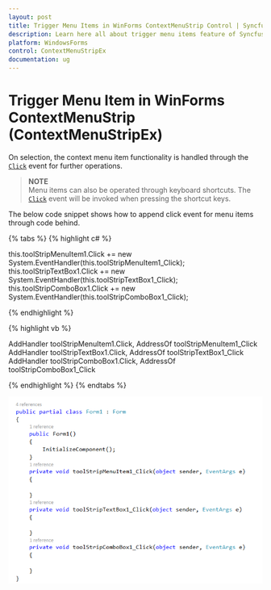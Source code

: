 ```yaml
---
layout: post
title: Trigger Menu Items in WinForms ContextMenuStrip Control | Syncfusion
description: Learn here all about trigger menu items feature of Syncfusion Windows Forms ContextMenuStrip (ContextMenuStripEx) control and more.
platform: WindowsForms
control: ContextMenuStripEx
documentation: ug
---
```


# Trigger Menu Item in WinForms ContextMenuStrip (ContextMenuStripEx)

On selection, the context menu item functionality is handled through the [`Click`](https://docs.microsoft.com/en-us/dotnet/api/system.windows.forms.toolstripitem.click?view=netframework-4.7.2) event for further operations.

> **NOTE**     
> Menu items can also be operated through keyboard shortcuts. The [`Click`](https://docs.microsoft.com/en-us/dotnet/api/system.windows.forms.toolstripitem.click?view=netframework-4.7.2) event will be invoked when pressing the shortcut keys.


The below code snippet shows how to append click event for menu items through code behind.

{% tabs %}
{% highlight c# %}

this.toolStripMenuItem1.Click += new System.EventHandler(this.toolStripMenuItem1_Click);
this.toolStripTextBox1.Click += new System.EventHandler(this.toolStripTextBox1_Click);
this.toolStripComboBox1.Click += new System.EventHandler(this.toolStripComboBox1_Click);

{% endhighlight %}

{% highlight vb %}

AddHandler toolStripMenuItem1.Click, AddressOf toolStripMenuItem1_Click
AddHandler toolStripTextBox1.Click, AddressOf toolStripTextBox1_Click
AddHandler toolStripComboBox1.Click, AddressOf toolStripComboBox1_Click

{% endhighlight %}
{% endtabs %}

![Trigger Menu Item](Trigger_Images/Trigger.png)



